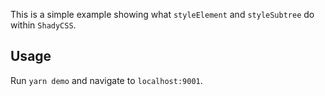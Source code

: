 This is a simple example showing what `styleElement` and `styleSubtree` do
within `ShadyCSS`.

## Usage

Run `yarn demo` and navigate to `localhost:9001`.
